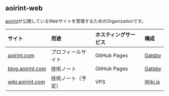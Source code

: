 ## aoirint-web

[aoirint](https://github.com/aoirint)が公開しているWebサイトを管理するためのOrganizationです。

|サイト|用途|ホスティングサービス|構成|
|:--|:--|:--|:--|
|[aoirint.com](https://aoirint.com)|プロフィールサイト|GitHub Pages|[Gatsby](https://www.gatsbyjs.com)|
|[blog.aoirint.com](https://blog.aoirint.com)|技術ノート|GitHub Pages|[Gatsby](https://www.gatsbyjs.com)|
|[wiki.aoirint.com](https://wiki.aoirint.com)|技術ノート（予定）|VPS|[Wiki.js](https://js.wiki)|

<!--

**Here are some ideas to get you started:**

🙋‍♀️ A short introduction - what is your organization all about?
🌈 Contribution guidelines - how can the community get involved?
👩‍💻 Useful resources - where can the community find your docs? Is there anything else the community should know?
🍿 Fun facts - what does your team eat for breakfast?
🧙 Remember, you can do mighty things with the power of [Markdown](https://docs.github.com/github/writing-on-github/getting-started-with-writing-and-formatting-on-github/basic-writing-and-formatting-syntax)
-->

